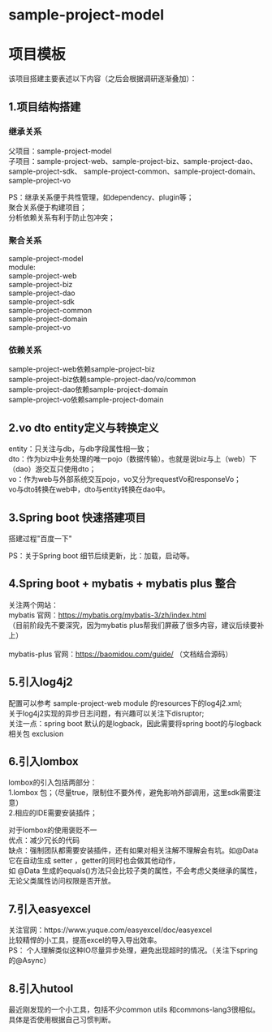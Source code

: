 # sample-project-model
<h1>项目模板</h1>

该项目搭建主要表述以下内容（之后会根据调研逐渐叠加）：

<h2>1.项目结构搭建</h2>

<h3>继承关系</h3>
  父项目：sample-project-model <br/>
  子项目：sample-project-web、sample-project-biz、sample-project-dao、sample-project-sdk、
  sample-project-common、sample-project-domain、sample-project-vo</module>
  
PS：继承关系便于共性管理，如dependency、plugin等；<br/>
    聚合关系便于构建项目；<br/>
    分析依赖关系有利于防止包冲突；<br/>

<h3>聚合关系</h3>
sample-project-model<br/>
module:<br/>
sample-project-web<br/>
sample-project-biz<br/>
sample-project-dao<br/>
sample-project-sdk<br/>
sample-project-common<br/>
sample-project-domain<br/>
sample-project-vo<br/>
<h3>依赖关系</h3>

sample-project-web依赖sample-project-biz<br/>
sample-project-biz依赖sample-project-dao/vo/common<br/>
sample-project-dao依赖sample-project-domain<br/>
sample-project-vo依赖sample-project-domain<br/>

<h2>2.vo dto entity定义与转换定义</h2>

entity：只关注与db，与db字段属性相一致；<br/>
dto：作为biz中业务处理的唯一pojo（数据传输）。也就是说biz与上（web）下（dao）游交互只使用dto；<br/>
vo：作为web与外部系统交互pojo，vo又分为requestVo和responseVo；<br/>
vo与dto转换在web中，dto与entity转换在dao中。<br/>


<h2>3.Spring boot 快速搭建项目</h2>

搭建过程"百度一下"<br/>

PS：关于Spring boot 细节后续更新，比：加载，启动等。<br/>

<h2>4.Spring boot + mybatis + mybatis plus 整合</h2>

关注两个网站：<br/>
mybatis 官网：https://mybatis.org/mybatis-3/zh/index.html <br/>
（目前阶段先不要深究，因为mybatis plus帮我们屏蔽了很多内容，建议后续要补上）<br/><br/>
mybatis-plus 官网：https://baomidou.com/guide/ （文档结合源码）<br/>

<h2>5.引入log4j2</h2>

配置可以参考 sample-project-web module 的resources下的log4j2.xml;<br/>
关于log4j2实现的异步日志问题，有兴趣可以关注下disruptor;<br/>
关注一点：spring boot 默认的是logback，因此需要将spring boot的与logback相关包 exclusion<br/>

<h2>6.引入lombox</h2>

lombox的引入包括两部分：<br/>
1.lombox 包；（尽量<optional>true</optional>，限制住不要外传，避免影响外部调用，这里sdk需要注意）<br/>
2.相应的IDE需要安装插件；<br/>

对于lombox的使用褒贬不一<br/>
优点：减少冗长的代码<br/>
缺点：强制团队都需要安装插件，还有如果对相关注解不理解会有坑。如@Data 它在自动生成 setter ，getter的同时也会做其他动作，<br/>
如 @Data 生成的equals()方法只会比较子类的属性，不会考虑父类继承的属性，无论父类属性访问权限是否开放。

<h2>7.引入easyexcel</h2>
关注官网：https://www.yuque.com/easyexcel/doc/easyexcel<br/>
比较精悍的小工具，提高excel的导入导出效率。<br/>
PS： 个人理解类似这种IO尽量异步处理，避免出现超时的情况。（关注下spring的@Async）<br/>

<h2>8.引入hutool</h2>
最近刚发现的一个小工具，包括不少common utils 和commons-lang3很相似。<br/>
具体是否使用根据自己习惯判断。<br/>

